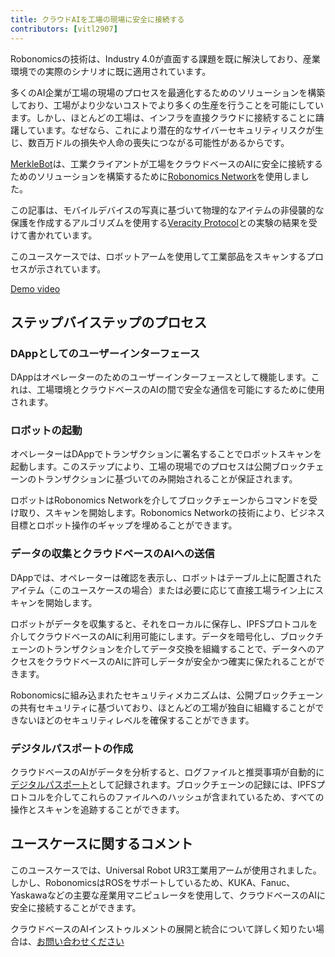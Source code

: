 ```yaml
---
title: クラウドAIを工場の現場に安全に接続する
contributors: [vitl2907]
---
```


Robonomicsの技術は、Industry 4.0が直面する課題を既に解決しており、産業環境での実際のシナリオに既に適用されています。

多くのAI企業が工場の現場のプロセスを最適化するためのソリューションを構築しており、工場がより少ないコストでより多くの生産を行うことを可能にしています。しかし、ほとんどの工場は、インフラを直接クラウドに接続することに躊躇しています。なぜなら、これにより潜在的なサイバーセキュリティリスクが生じ、数百万ドルの損失や人命の喪失につながる可能性があるからです。

[MerkleBot](https://merklebot.com)は、工業クライアントが工場をクラウドベースのAIに安全に接続するためのソリューションを構築するために[Robonomics Network](https://robonomics.network)を使用しました。

この記事は、モバイルデバイスの写真に基づいて物理的なアイテムの非侵襲的な保護を作成するアルゴリズムを使用する[Veracity Protocol](https://www.veracityprotocol.org/)との実験の結果を受けて書かれています。

このユースケースでは、ロボットアームを使用して工業部品をスキャンするプロセスが示されています。

[Demo video](https://youtu.be/8AL70LFVX5w)

## ステップバイステップのプロセス

### DAppとしてのユーザーインターフェース

<!-- ![](../images/google-play-store.gif) -->
<!-- <img src="../images/google-play-store.gif" /> -->
<robo-wiki-picture src="google-play-store.gif" />

DAppはオペレーターのためのユーザーインターフェースとして機能します。これは、工場環境とクラウドベースのAIの間で安全な通信を可能にするために使用されます。

### ロボットの起動

<!-- ![](../images/Veracity_Protocol_Transaction.gif) -->
<!-- <img src="../images/Veracity_Protocol_Transaction.gif" /> -->
<robo-wiki-picture src="Veracity_Protocol_Transaction.gif" />

オペレーターはDAppでトランザクションに署名することでロボットスキャンを起動します。このステップにより、工場の現場でのプロセスは公開ブロックチェーンのトランザクションに基づいてのみ開始されることが保証されます。

ロボットはRobonomics Networkを介してブロックチェーンからコマンドを受け取り、スキャンを開始します。Robonomics Networkの技術により、ビジネス目標とロボット操作のギャップを埋めることができます。

### データの収集とクラウドベースのAIへの送信

DAppでは、オペレーターは確認を表示し、ロボットはテーブル上に配置されたアイテム（このユースケースの場合）または必要に応じて直接工場ライン上にスキャンを開始します。

<!-- ![](../images/Veracity_Protocol_Launch.gif) -->
<!-- <img src="../images/Veracity_Protocol_Launch.gif" /> -->
<robo-wiki-picture src="Veracity_Protocol_Launch.gif" />


ロボットがデータを収集すると、それをローカルに保存し、IPFSプロトコルを介してクラウドベースのAIに利用可能にします。データを暗号化し、ブロックチェーンのトランザクションを介してデータ交換を組織することで、データへのアクセスをクラウドベースのAIに許可しデータが安全かつ確実に保たれることができます。

Robonomicsに組み込まれたセキュリティメカニズムは、公開ブロックチェーンの共有セキュリティに基づいており、ほとんどの工場が独自に組織することができないほどのセキュリティレベルを確保することができます。

### デジタルパスポートの作成

クラウドベースのAIがデータを分析すると、ログファイルと推奨事項が自動的に[デジタルパスポート](https://wiki.robonomics.network/docs/create-digital-identity-run-by-ethereum/)として記録されます。ブロックチェーンの記録には、IPFSプロトコルを介してこれらのファイルへのハッシュが含まれているため、すべての操作とスキャンを追跡することができます。

## ユースケースに関するコメント

このユースケースでは、Universal Robot UR3工業用アームが使用されました。しかし、RobonomicsはROSをサポートしているため、KUKA、Fanuc、Yaskawaなどの主要な産業用マニピュレータを使用して、クラウドベースのAIに安全に接続することができます。

クラウドベースのAIインストゥルメントの展開と統合について詳しく知りたい場合は、[お問い合わせください](mailto:v@merklebot.com)
